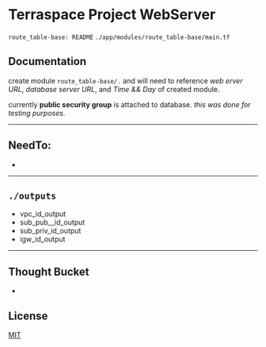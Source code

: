 # Terraspace Project WebServer
`route_table-base: README`
`./app/modules/route_table-base/main.tf`


## Documentation
create module ```route_table-base/.``` and will need to reference *web erver URL*, *database server URL*, and *Time && Day* of created module. 

currently **public security group** is attached to database. *this was done for testing purposes*.


-----

## NeedTo:
- 
-------

## `./outputs`
- vpc_id_output
- sub_pub__id_output
- sub_priv_id_output
- igw_id_output

---------------

## Thought Bucket
- 

## License
[MIT](https://choosealicense.com/licenses/mit/)